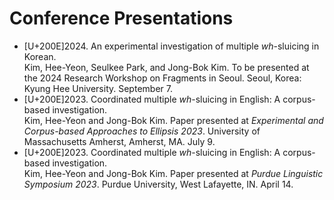 # Conference Presentations
* [U+200E]2024. An experimental investigation of multiple _wh_-sluicing in Korean. <br/> Kim, Hee-Yeon, Seulkee Park, and Jong-Bok Kim. To be presented at the 2024 Research Workshop on Fragments in Seoul. Seoul, Korea: Kyung Hee University. September 7.
* [U+200E]2023. Coordinated multiple _wh_-sluicing in English: A corpus-based
investigation. <br/> Kim, Hee-Yeon and Jong-Bok Kim. Paper presented at _Experimental and Corpus-based Approaches to Ellipsis 2023_.
University of Massachusetts Amherst, Amherst, MA. July 9.
* [U+200E]2023. Coordinated multiple _wh_-sluicing in English: A corpus-based
investigation. <br/> Kim, Hee-Yeon and Jong-Bok Kim. Paper presented at _Purdue Linguistic Symposium 2023_. Purdue University, West Lafayette, IN. April 14.
